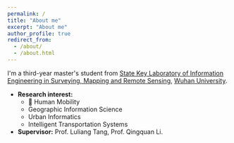 ```yaml
---
permalink: /
title: "About me"
excerpt: "About me"
author_profile: true
redirect_from: 
  - /about/
  - /about.html
---
```


I'm a third-year master's student from [State Key Laboratory of Information Engineering in Surveying, Mapping and Remote Sensing](http://www.lmars.whu.edu.cn/en), [Wuhan University](https://en.whu.edu.cn/).<br>
  * **Research interest:**
    * :walking: Human Mobility
    * Geographic Information Science
    * Urban Informatics
    * Intelligent Transportation Systems
  * **Supervisor:** Prof. Luliang Tang, Prof. Qingquan Li.<br>
